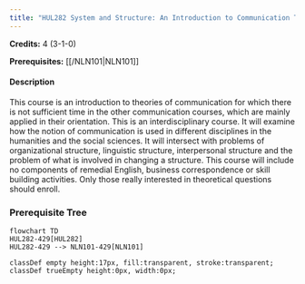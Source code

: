 ```yaml
---
title: "HUL282 System and Structure: An Introduction to Communication Theory"
---
```

**Credits:** 4 (3-1-0)

**Prerequisites:** [[/NLN101|NLN101]]

#### Description
This course is an introduction to theories of communication for which there is not sufficient time in the other communication courses, which are mainly applied in their orientation. This is an interdisciplinary course. It will examine how the notion of communication is used in different disciplines in the humanities and the social sciences. It will intersect with problems of organizational structure, linguistic structure, interpersonal structure and the problem of what is involved in changing a structure. This course will include no components of remedial English, business correspondence or skill building activities. Only those really interested in theoretical questions should enroll.

### Prerequisite Tree

```mermaid
flowchart TD
HUL282-429[HUL282]
HUL282-429 --> NLN101-429[NLN101]

classDef empty height:17px, fill:transparent, stroke:transparent;
classDef trueEmpty height:0px, width:0px;
```